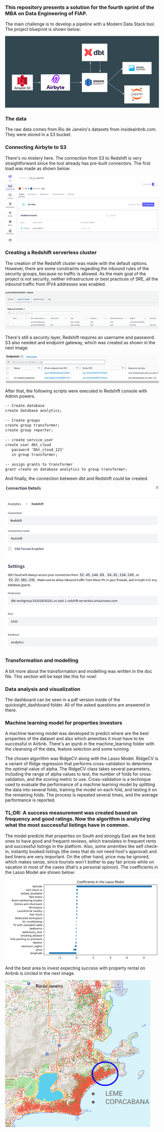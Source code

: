 ### This repository presents a solution for the fourth sprint of the MBA on Data Engineering of FIAP.
The main challenge is to develop a pipeline with a Modern Data Stack tool. The project blueprint is shown below:

![Project_blueprint](images/Arquitetura.png)

### The data
The raw data comes from Rio de Janeiro's datasets from insideairbnb.com. They were stored in a S3 bucket.

### Connecting Airbyte to S3
There's no mistery here. The connection from S3 to Redshift is very straightforward since the tool already has pre-built connectors. The first load was made as shown below:

![Alt text](images/airbyte_stream.png)

### Creating a Redshift serverless cluster

The creation of the Redshift cluster was made with the default options. However, there are some constraints regarding the inbound rules of the security groups, because no traffic is allowed. As the main goal of the project is not security, neither infrastructure or best practices of SRE, all the inbound traffic from IPV4 addresses was enabled. 

![Alt text](images/inbound_rules.png)

There's still a security layer, Redshift requires an username and password. S3 also needed and endpoint gateway, which was created as shown in the next image.

![Alt text](images/S3_endpoint_gateway.png)

After that, the following scripts were executed in Redshift console with Admin powers.

 ```
-- Create database
create database analytics;

-- Create groups
create group transformer;
create group reporter;

-- create service_user
create user dbt_cloud
    password 'Dbt_cloud_123'
    in group transformer;

-- assign grants to transformer
grant create on database analytics to group transformer;

  ```

And finally, the connection between dbt and Redshift could be created.

![Alt text](images/dbt_redshift_conn.png)

### Transformation and modelling

A bit more about the transformation and modelling was written in the doc file. This section will be kept like this for now!

### Data analysis and visualization

The dashboard can be seen in a pdf version inside of the quicksight_dashboard folder. All of the asked questions are answered in there.

### Machine learning model for properties investors

A machine learning model was developed to predict where are the best properties of the dataset and also which amenities it must have to be successful in Airbnb. There's an ipynb in the machine_learning folder with the cleansing of the data, feature selection and some tunning.

The chosen algorithm was RidgeCV along with the Lasso Model. RidgeCV is a variant of Ridge regression that performs cross-validation to determine the optimal value of alpha. The RidgeCV class takes several parameters, including the range of alpha values to test, the number of folds for cross-validation, and the scoring metric to use. Cross-validation is a technique used to evaluate the performance of a machine learning model by splitting the data into several folds, training the model on each fold, and testing it on the remaining folds. The process is repeated several times, and the average performance is reported.

### TL;DR: A success measurement was created based on frequency and good ratings. Now the algorithm is analyzing what the most successful listings have in common.

The model predicts that properties on South and strongly East are the best ones to have good and frequent reviews, which translates in frequent rents and successful listings in the platform. Also, some amenities like self check-in, instantly booked listings (the ones that do not need host's approval) and bed linens are very important. On the other hand, price may be ignored, which makes sense, since tourists won't bother to pay fair prices while on vacation in most of the cases (that's a personal opinion). The coefficients in the Lasso Model are shown below:

![Alt text](images/ml_predictions.png)

And the best area to invest expecting success with property rental on Airbnb is circled in the next image.

![Alt text](images/best_area_image.png)
